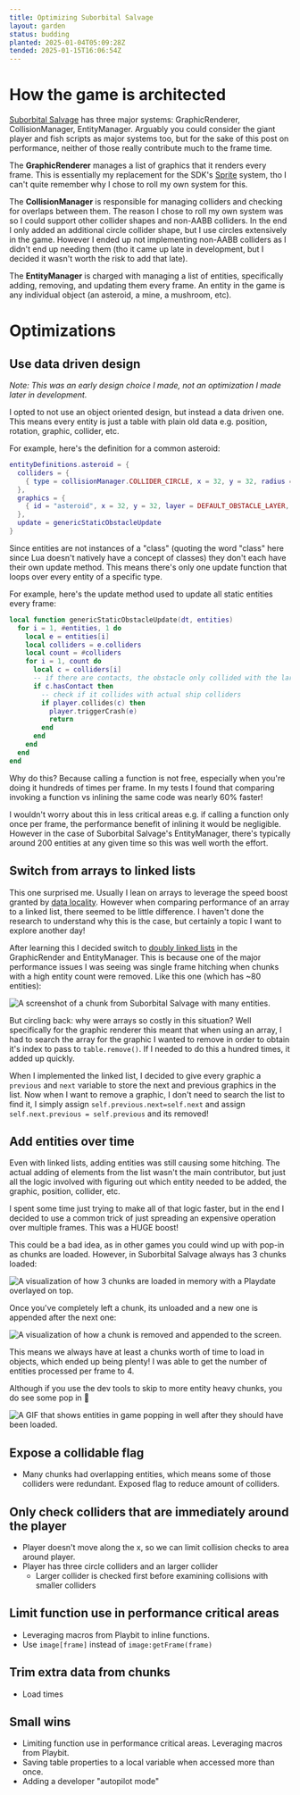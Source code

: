 ```yaml
---
title: Optimizing Suborbital Salvage
layout: garden
status: budding
planted: 2025-01-04T05:09:28Z
tended: 2025-01-15T16:06:54Z
---
```


# How the game is architected

[Suborbital Salvage](/games/suborbital-salvage) has three major systems: GraphicRenderer, CollisionManager, EntityManager. Arguably you could consider the giant player and fish scripts as major systems too, but for the sake of this post on performance, neither of those really contribute much to the frame time. 

The __GraphicRenderer__ manages a list of graphics that it renders every frame. This is essentially my replacement for the SDK's [Sprite](https://sdk.play.date/Inside%20Playdate.html#C-graphics.sprite) system, tho I can't quite remember why I chose to roll my own system for this.

The __CollisionManager__ is responsible for managing colliders and checking for overlaps between them. The reason I chose to roll my own system was so I could support other collider shapes and non-AABB colliders. In the end I only added an additional circle collider shape, but I use circles extensively in the game. However I ended up not implementing non-AABB colliders as I didn't end up needing them (tho it came up late in development, but I decided it wasn't worth the risk to add that late).

The __EntityManager__ is charged with managing a list of entities, specifically adding, removing, and updating them every frame. An entity in the game is any individual object (an asteroid, a mine, a mushroom, etc). 

# Optimizations

## Use data driven design
_Note: This was an early design choice I made, not an optimization I made later in development._

I opted to not use an object oriented design, but instead a data driven one. This means every entity is just a table with plain old data e.g. position, rotation, graphic, collider, etc.

For example, here's the definition for a common asteroid:

```lua
entityDefinitions.asteroid = {
  colliders = {
    { type = collisionManager.COLLIDER_CIRCLE, x = 32, y = 32, radius = 24 },
  },
  graphics = {
    { id = "asteroid", x = 32, y = 32, layer = DEFAULT_OBSTACLE_LAYER, angle = 0 }
  },
  update = genericStaticObstacleUpdate
}
```

Since entities are not instances of a "class" (quoting the word "class" here since Lua doesn't natively have a concept of classes) they don't each have their own update method. This means there's only one update function that loops over every entity of a specific type. 

For example, here's the update method used to update all static entities every frame:
```lua
local function genericStaticObstacleUpdate(dt, entities)
  for i = 1, #entities, 1 do
    local e = entities[i]
    local colliders = e.colliders
    local count = #colliders
    for i = 1, count do
      local c = colliders[i]
      -- if there are contacts, the obstacle only collided with the larger player collider
      if c.hasContact then
        -- check if it collides with actual ship colliders
        if player.collides(c) then
          player.triggerCrash(e)
          return
        end
      end
    end
  end
end
```

Why do this? Because calling a function is not free, especially when you're doing it hundreds of times per frame. In my tests I found that comparing invoking a function vs inlining the same code was nearly 60% faster!

I wouldn't worry about this in less critical areas e.g. if calling a function only once per frame, the performance benefit of inlining it would be negligible. However in the case of Suborbital Salvage's EntityManager, there's typically around 200 entities at any given time so this was well worth the effort.

## Switch from arrays to linked lists
This one surprised me. Usually I lean on arrays to leverage the speed boost granted by [data locality](https://gameprogrammingpatterns.com/data-locality.html). However when comparing performance of an array to a linked list, there seemed to be little difference. I haven't done the research to understand why this is the case, but certainly a topic I want to explore another day!

After learning this I decided switch to [doubly linked lists](https://www.geeksforgeeks.org/doubly-linked-list/) in the GraphicRender and EntityManager. This is because one of the major performance issues I was seeing was single frame hitching when chunks with a high entity count were removed. Like this one (which has ~80 entities):

![A screenshot of a chunk from Suborbital Salvage with many entities.](mining02.webp)

But circling back: why were arrays so costly in this situation? Well specifically for the graphic renderer this meant that when using an array, I had to search the array for the graphic I wanted to remove in order to obtain it's index to pass to `table.remove()`. If I needed to do this a hundred times, it added up quickly. 

When I implemented the linked list, I decided to give every graphic a `previous` and `next` variable to store the next and previous graphics in the list. Now when I want to remove a graphic, I don't need to search the list to find it, I simply assign `self.previous.next=self.next` and assign `self.next.previous = self.previous` and its removed!

## Add entities over time
Even with linked lists, adding entities was still causing some hitching. The actual adding of elements from the list wasn't the main contributor, but just all the logic involved with figuring out which entity needed to be added, the graphic, position, collider, etc.

I spent some time just trying to make all of that logic faster, but in the end I decided to use a common trick of just spreading an expensive operation over multiple frames. This was a HUGE boost! 

This could be a bad idea, as in other games you could wind up with pop-in as chunks are loaded. However, in Suborbital Salvage always has 3 chunks loaded:

![A visualization of how 3 chunks are loaded in memory with a Playdate overlayed on top.](loaded-chunks.webp)

Once you've completely left a chunk, its unloaded and a new one is appended after the next one:

![A visualization of how a chunk is removed and appended to the screen.](loaded-chunks2.webp)

This means we always have at least a chunks worth of time to load in objects, which ended up being plenty! I was able to get the number of entities processed per frame to 4. 

Although if you use the dev tools to skip to more entity heavy chunks, you do see some pop in 🙈

![A GIF that shows entities in game popping in well after they should have been loaded.](dev-tool-pop-in.webp)

## Expose a collidable flag
- Many chunks had overlapping entities, which means some of those colliders were redundant. Exposed flag to reduce amount of colliders.

## Only check colliders that are immediately around the player
- Player doesn't move along the x, so we can limit collision checks to area around player.
- Player has three circle colliders and an larger collider
  - Larger collider is checked first before examining collisions with smaller colliders

## Limit function use in performance critical areas
- Leveraging macros from Playbit to inline functions.
- Use `image[frame]` instead of `image:getFrame(frame)`

## Trim extra data from chunks
- Load times

## Small wins
- Limiting function use in performance critical areas. Leveraging macros from Playbit.
- Saving table properties to a local variable when accessed more than once.
- Adding a developer "autopilot mode"